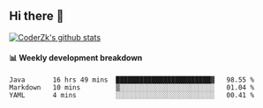## Hi there 👋

[![CoderZk's github stats](https://github-readme-stats.vercel.app/api?username=zhoukuo123&show_icons=true&count_private=true)](https://github.com/anuraghazra/github-readme-stats)

#### :bar_chart: Weekly development breakdown

<!--START_SECTION:waka-->

```text
Java       16 hrs 49 mins  ████████████████████████▓   98.55 %
Markdown   10 mins         ▒░░░░░░░░░░░░░░░░░░░░░░░░   01.04 %
YAML       4 mins          ░░░░░░░░░░░░░░░░░░░░░░░░░   00.41 %
```

<!--END_SECTION:waka-->

